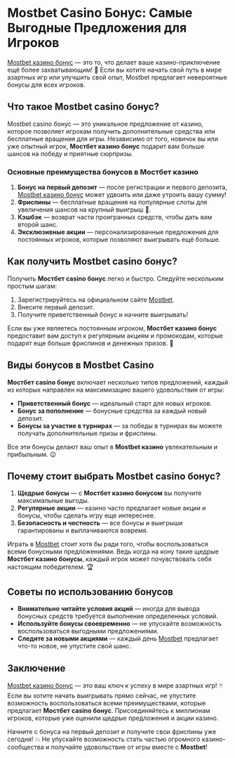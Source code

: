 # Mostbet Casino Бонус: Самые Выгодные Предложения для Игроков

[Mostbet казино бонус](https://ktbtis024ifqfn0mst.com/beQs) — это то, что делает ваше казино-приключение ещё более захватывающим! 🎰 Если вы хотите начать свой путь в мире азартных игр или улучшить свой опыт, Mostbet предлагает невероятные бонусы для всех игроков.

## Что такое Mostbet casino бонус?

Mostbet casino бонус — это уникальное предложение от казино, которое позволяет игрокам получить дополнительные средства или бесплатные вращения для игры. Независимо от того, новичок вы или уже опытный игрок, **Мостбет казино бонус** подарит вам больше шансов на победу и приятные сюрпризы.

### Основные преимущества бонусов в Мостбет казино

1. **Бонус на первый депозит** — после регистрации и первого депозита, [Mostbet казино бонус](https://ktbtis024ifqfn0mst.com/beQs) может удвоить или даже утроить вашу сумму!
2. **Фриспины** — бесплатные вращения на популярные слоты для увеличения шансов на крупный выигрыш 🎉.
3. **Кэшбэк** — возврат части проигранных средств, чтобы дать вам второй шанс.
4. **Эксклюзивные акции** — персонализированные предложения для постоянных игроков, которые позволяют выигрывать ещё больше.

## Как получить Mostbet casino бонус?

Получить **Мостбет casino бонус** легко и быстро. Следуйте нескольким простым шагам:

1. Зарегистрируйтесь на официальном сайте [Mostbet](https://ktbtis024ifqfn0mst.com/beQs).
2. Внесите первый депозит.
3. Получите приветственный бонус и начните выигрывать!

Если вы уже являетесь постоянным игроком, **Мостбет казино бонус** предоставит вам доступ к регулярным акциям и промокодам, которые подарят еще больше фриспинов и денежных призов. 💸

## Виды бонусов в Mostbet Casino

**Мостбет casino бонус** включает несколько типов предложений, каждый из которых направлен на максимизацию вашего удовольствия от игры:

- **Приветственный бонус** — идеальный старт для новых игроков.
- **Бонус за пополнение** — бонусные средства за каждый новый депозит.
- **Бонусы за участие в турнирах** — за победы в турнирах вы можете получать дополнительные призы и фриспины.

Все эти бонусы делают ваш опыт в **Mostbet казино** увлекательным и прибыльным. 😉

## Почему стоит выбрать Mostbet casino бонус?

1. **Щедрые бонусы** — с **Мостбет казино бонусом** вы получите максимальные выгоды.
2. **Регулярные акции** — казино часто предлагает новые акции и бонусы, чтобы сделать игру еще интереснее.
3. **Безопасность и честность** — все бонусы и выигрыши гарантированы и выплачиваются вовремя.

Играть в [Mostbet](https://ktbtis024ifqfn0mst.com/beQs) стоит хотя бы ради того, чтобы воспользоваться всеми бонусными предложениями. Ведь когда на кону такие щедрые **Мостбет казино бонусы**, каждый игрок может почувствовать себя настоящим победителем. 🏆

## Советы по использованию бонусов

- **Внимательно читайте условия акций** — иногда для вывода бонусных средств требуется выполнение определенных условий.
- **Используйте бонусы своевременно** — не упускайте возможность воспользоваться выгодными предложениями.
- **Следите за новыми акциями** — каждый день [Mostbet](https://ktbtis024ifqfn0mst.com/beQs) предлагает что-то новое, не упустите свой шанс.

## Заключение

[Mostbet казино бонус](https://ktbtis024ifqfn0mst.com/beQs) — это ваш ключ к успеху в мире азартных игр! 🃏 Если вы хотите начать выигрывать прямо сейчас, не упустите возможность воспользоваться всеми преимуществами, которые предлагает **Мостбет casino бонус**. Присоединяйтесь к миллионам игроков, которые уже оценили щедрые предложения и акции казино.

Начните с бонуса на первый депозит и получите свои фриспины уже сегодня! 💥 Не упускайте возможность стать частью огромного казино-сообщества и получайте удовольствие от игры вместе с **Mostbet**!

